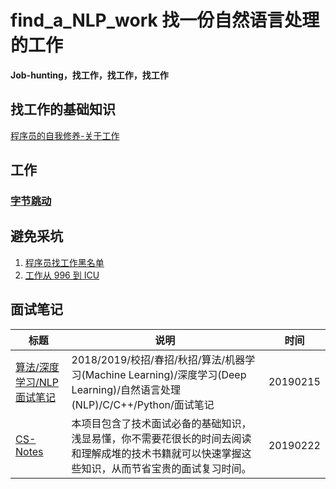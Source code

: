 # find_a_NLP_work 找一份自然语言处理的工作
**Job-hunting，找工作，找工作，找工作**

## 找工作的基础知识

[程序员的自我修养-关于工作](https://www.kancloud.cn/kancloud/a-programmer-prepares/78238)

## 工作

### [字节跳动](https://job.bytedance.com/intern)


## 避免采坑

1. [程序员找工作黑名单](https://github.com/shengxinjing/programmer-job-blacklist)
2. [工作从 996 到 ICU](https://github.com/996icu/996.ICU)

## 面试笔记

|标题|说明|时间|
|-|-|-|
|[算法/深度学习/NLP面试笔记](https://github.com/imhuay/Algorithm_Interview_Notes-Chinese)|2018/2019/校招/春招/秋招/算法/机器学习(Machine Learning)/深度学习(Deep Learning)/自然语言处理(NLP)/C/C++/Python/面试笔记|20190215|
|[CS-Notes](https://github.com/CyC2018/CS-Notes)|本项目包含了技术面试必备的基础知识，浅显易懂，你不需要花很长的时间去阅读和理解成堆的技术书籍就可以快速掌握这些知识，从而节省宝贵的面试复习时间。|20190222|


